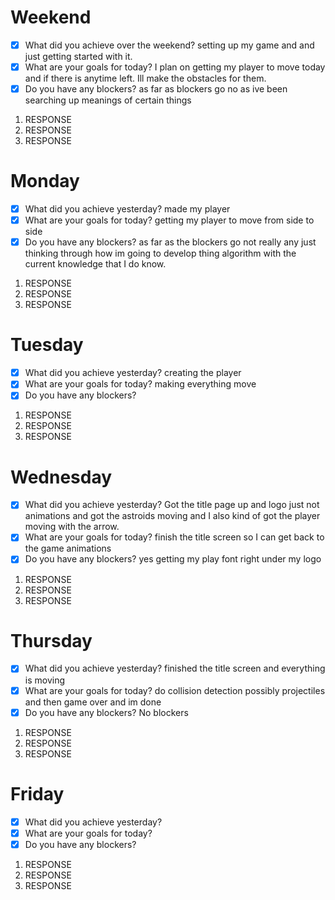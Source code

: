 # Weekend
- [x] What did you achieve over the weekend? setting up my game and and just getting started with it.
- [x] What are your goals for today? I plan on getting my player to move today and if there is anytime left. Ill make the obstacles for them.
- [x] Do you have any blockers? as far as blockers go no as ive been searching up meanings of certain things
1. RESPONSE
2. RESPONSE
3. RESPONSE

# Monday
- [x] What did you achieve yesterday? made my player
- [x] What are your goals for today? getting my player to move from side to side
- [x] Do you have any blockers? as far as the blockers go not really any just thinking through how im going to develop thing algorithm with the current knowledge that I do know.
1. RESPONSE
2. RESPONSE
3. RESPONSE

# Tuesday
- [x] What did you achieve yesterday? creating the player
- [x] What are your goals for today? making everything move
- [x] Do you have any blockers? 
1. RESPONSE
2. RESPONSE
3. RESPONSE

# Wednesday
- [x] What did you achieve yesterday? Got the title page up and logo just not animations and got the astroids moving and I also kind of got the player moving with the arrow.
- [x] What are your goals for today? finish the title screen so I can get back to the game animations
- [x] Do you have any blockers? yes getting my play font right under my logo
1. RESPONSE
2. RESPONSE
3. RESPONSE

# Thursday
- [x] What did you achieve yesterday? finished the title screen and everything is moving
- [x] What are your goals for today? do collision detection possibly projectiles and then game over and im done
- [x] Do you have any blockers? No blockers
1. RESPONSE
2. RESPONSE
3. RESPONSE

# Friday
- [x] What did you achieve yesterday?
- [x] What are your goals for today?
- [x] Do you have any blockers?
1. RESPONSE
2. RESPONSE
3. RESPONSE

